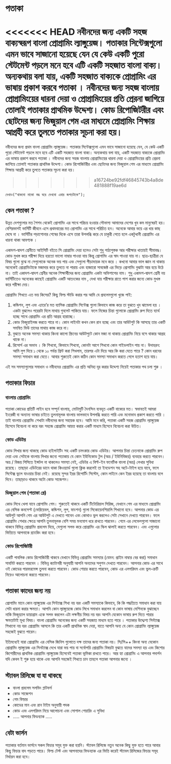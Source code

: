 # পতাকা
<<<<<<< HEAD
নবীনদের জন্য একটি সহজ বাক্যস্বরূপ বাংলা প্রোগ্রামিং ল্যাঙ্গুয়েজ। পতাকার সিন্টেক্সগুলো এমন ভাবে সাজানো হয়েছে যেন যে কেউ একটি পুরো স্টেটমেন্ট পড়লে মনে হবে এটি একটি সহজাত বাংলা বাক্য। অন্যকথায় বলা যায়, একটি সহজাত বাক্যকে প্রোগ্রামিং এর ভাষায় প্রকাশ করবে পতাকা । নবীনদের জন্য সহজ বাংলায় প্রোগ্রামিংয়ের ধারনা দেয়া ও প্রোগ্রামিংয়ের প্রতি প্রেরনা জাগিয়ে তোলাই পতাকার প্রাথমিক উদ্দেশ্য। কোড রিপোজিটরীর এবং ছোটদের জন্য ভিজুয়াল গেম এর মাধ্যমে প্রোগ্রামিং শিক্ষায় আগ্রহী করে তুলতে পতাকার সূচনা করা হয়।
=======
নবীনদের জন্য প্রথম বাংলা প্রোগ্রামিং ল্যাঙ্গুয়েজ। পতাকার সিন্টেক্সগুলো এমন ভাবে সাজানো হয়েছে যেন, যে কেউ একটি পুরো স্টেটমেন্ট পড়লে মনে হবে এটি একটি সহজাত বাংলা বাক্য। অন্যকথায় বলা যায়, একটি সহজাত বাক্যকে প্রোগ্রামিং এর ভাষায় প্রকাশ করবে পতাকা । নবীনদের জন্য সহজ বাংলায় প্রোগ্রামিংয়ের ধারনা দেয়া ও প্রোগ্রামিংয়ের প্রতি প্রেরনা জাগিয়ে তোলাই পতাকার প্রাথমিক উদ্দেশ্য। কোড রিপোজিটরীর এবং ছোটদের জন্য ভিজুয়াল গেম এর মাধ্যমে প্রোগ্রামিং শিক্ষায় আগ্রহী করে তুলতে পতাকার সূচনা করা হয়।
>>>>>>> a16724be92fdf46845743b4a8de481888f19ae6d

```
দেখাও("থাকবো নাকো বদ্ধ ঘরে দেখবো এবার জগতটাকে");
```

## কেন পতাকা ?
উন্নত দেশগুলোর মত শৈশব থেকেই প্রোগামিং এর সাথে পরিচয় হওয়ার সৌভাগ্য আমাদের দেশের খুব কম মানুষেরই হয়। বেশিরভাগই ভার্সিটি জীবনে এসে প্রথমবারের মত প্রোগামিং এর সাথে পরিচিত হন। অনেকে আবার ভয়ে এর ধার কাছ ঘেষে না । ভার্সিটির পড়াশোনার শেষের দিকে এসে তারা উপলব্ধি করে যে চাকুরী পেতে হলে একটুখানী প্রোগ্রামিং এর ধারনা থাকা আবশ্যক ।

একাদশ-দ্বাদশ শ্রেনীতে আইসিটি বইতে সি প্রোগ্রামিং দেয়া হলেও সেটা শুধু পাঠ্যপুস্তক আর পরীক্ষার খাতায়ই সীমাবদ্ধ। কোড মুখস্ত করে পরীক্ষা দিয়ে হয়তো ভালো নাম্বার পাওয়া যায় কিন্তু প্রোগামিং এর স্বাদ পাওয়া যায় না। ছাত্র-ছাত্রীরা যে বিষয় গুলো বুঝে না সেগুলোকে অনেক ভয় পায় এবং সেগুলো পীড়াদায়ক মনে করে । কখনো আবার ভাল জ্ঞান না থাকায় অনেকেই প্রোগ্রামিংটাকে মজাদার করে তুলতে না পারায় এবং হাজারো সাবজেক্ট এর ভিড়ে প্রোগামিং বুঝাটা আর হয়ে উঠে না। তাই একাদশ-দ্বাদশ শ্রেনীর অনেক শিক্ষার্থীদের জন্য প্রোগ্রামিং একটা অভিশাপের নাম। শুধু একাদশ-দ্বাদশ শ্রেনী নয় ভার্সিটিতেও অনেকের কাছেই প্রোগ্রামিং একটি আতংকের নাম , দেখা যায় পরীক্ষার রাতে পাশ করার জন্যে কোড মুখস্ত করে পরীক্ষা দেয়।

প্রোগ্রামিং শিখতে এত ভয় কিসের? কিছু ফিল্ড স্টাডি করার পর আমি যে প্রবলেমগুলো খুজে পাই:

  1. কন্ডিশন, লুপ এবং এ্যারে’র মত ব্যাসিক প্রোগ্রামিং সিন্টেক্স গুলো কিভাবে কাজ করে তা বুঝতে খুব ঝামেলা হয় । একটা বুঝলেও পরেরটা দিলে মাথায় গুবলেট পাকিয়ে যায়। ফলে নিজের চিন্তা গুলোকে প্রোগ্রামিং রুপ দিতে ব্যার্থ হচ্ছে সাথে প্রোগ্রামিং এর প্রতি আগ্রহ হারাচ্ছে।
  2. কোড ভিজুয়াইলজ করতে পারে না। কোন লাইনটা কখন কেন রান হচ্ছে এবং তার আউটপুট কি আসছে তার একটি সমন্বিত ভিউ তাদের মাথায় কাজ করে না।
  3. বুঝতে অনেক সমস্যা থাকায় কিংবা কালো স্ক্রিনের আউটপুটে কোন মজা না থাকায় প্রোগ্রামিং নিয়ে বসে থাকার আগ্রহ থাকে না।
  4. রিসোর্স এর অভাব । কি শিখবো, কিভাবে শিখবো, কোনটা আগে শিখবো কোন গাইডলাইন পায় না। উদাহরন: আমি লুপ দিয়ে ১ থেকে ১০ পর্যন্ত প্রিন্ট করা শিখলাম, তারপর এটা দিয়ে আর কি করা যেতে পারে ? কোন ধরনের সমস্যা সমাধান করা যেতে। আবার শুরুতেই কোন কঠিন কোন সমস্যা সমাধান করতে গেলে হতাশ হয়ে যায়।

এই সব সমস্যাগুলোর সমাধান ও নবীনদের প্রোগ্রামিং এর প্রতি অনিহা দূর করার উদ্দেশ্য নিয়েই পতাকার পথ চলা শুরু ।

## পতাকার ফিচার
### বাংলায় প্রোগ্রামিং
পতাকা কোডের প্রতিটি লাইন হবে সম্পূর্ন বাংলায়, মোটামুটি দৈনন্দিন ব্যবহৃত একটি বাক্যের মত। স্বভাবতই আমরা ইংরেজী বা অন্যান্য ভাষার চাইতে তুলনামূলক বাংলায় ভালভাবে উপলব্ধি করতে পারি এবং মনোভাব প্রকাশ করতে পারি । তাই বাংলায় প্রোগ্রামিং শেখাটা নবীনদের জন্য সহায়ক হবে। আমি মনে করি, পতাকা একটি সহজ প্রোগ্রামিং ল্যাঙ্গুয়েজ হিসেবে বিবেচনা না করে বরং সহজে প্রোগ্রামিং আয়ত্ত করার একটি মাধ্যম হিসেবে বিবেচনা করা উচিত।

### কোড এডিটর
কোড লিখার জন্য থাকছে কোড হাইলাইটিং সহ একটি চমৎকার কোড এডিটর। আপনার চিন্তা চেতনাকে প্রোগ্রামিং রুপ দেয়া এবং সেটাকে বাংলায় লিখার জন্যে পতাকায় যে কোন ইউনিকোড টুল (অভ্র / ইউনিবিজয়) ব্যবহার করতে পারবেন। অভ্র / বিজয় পিসিতে ইন্সটল না থাকলেও সমস্যা নেই, এডিটর এ বিল্ট-ইন ফনেটিক বাংলা (অভ্র) লেখার সুবিধা রয়েছে। তাছাড়া এডিটরের ডানে থাকা কিওয়্যার্ড গুলো ক্লিক করলেই তা ইনডেশন সহ অটে-টাইপ হয়ে যাবে, ফলে সিন্টেক্স ভুলে যাওয়ার চিন্তা নেই। রয়েছে সুন্দর ইরর রিপোর্টিং সিস্টেম, কোন লাইনে কেন ইরর হয়েছে তা বাংলায় বলে দিবে। তাছাড়াও থাকবে অটো কোড সাজেশন।

### ভিজুয়াল গেম (পতাকা প্লে)
কোড লিখে খেলা যাবে প্রোগামিং গেম। শুরুতেই থাকবে একটি টিটোরিয়াল সিরিজ, যেখানে গেম এর মাধ্যমে প্রোগ্রামিং এর বেসিক কনসেপ্ট (ভেরিয়েবল, কন্ডিশন, লুপ, ফাংশন) গুলো সিকোয়েনশিয়ালি শিখানো হবে। আপনার কোড এর আউপুট আপনি গেম এর আউটপুট এ দেখতে পাবেন এবং কোথাও ভুল করলেও সেটা সেখানে দেখতে পারবেন। ফলে প্রোগ্রামিং শেখার ক্ষেত্রে আপনি তুলনামূলক বেশি সময় মনযোগ ধরে রাখতে পারবেন। গেমে এর লেভেলগুলো সাজানো থাকবে বিভিন্ন প্রোগ্রামিং প্রবলেম দিয়ে, যেগুলো সলভ করে প্রোগ্রামিং এর স্কিল ঝালাই করতে পারবেন। এবং এগুলোর ভিত্তিতে আপনাকে র‌্যাংকিং করা হবে।

### কোড রিপোজিটরী
একটি পাবলিক কোড রিপোজিটরী থাকবে যেখানে বিভিন্ন প্রোগ্রামিং সমস্যার (যেমন: প্রাইম নাম্বার বের করা) সমাধান সাবমিট করতে পারবেন । বিভিন্ন ক্যাটাগরী অনুযায়ী আপনি অন্যদের সলুশন দেখতে পারবেন। আপনার কোড এর সাথে ওই কোডের পারফরমেন্স তুলনা করতে পারবেন। কোড শেয়ার করতে পারবেন, কোড এর এলগরিদম এবং ভুল-ত্রুটি নিয়েও আলোচনা করতে পারবেন।

## পতাকা কাদের জন্য নয়
প্রোগামিং মানে কোন ল্যাঙ্গুয়েজ এর সিন্ট্যাক্স শিখা নয় বরং একটি সমস্যাকে কিভাবে, কি কি পদ্ধতিতে সমাধান করা যায় সেটা ধারনা করার ক্ষমতা। আপনি কোন ল্যাঙ্গুয়েজে কোড লিখে সমাধান করলেন বা  কোন ভাষায় মেশিনকে বুঝাচ্ছেন নাকি ভিজুয়্যাল ডায়াগ্রাম একে সলভ করলেন এটা লক্ষনীয় বিষয় নয় বরং আপনি যেকোন ভাষায় রুপ দিতে পারার ক্ষমতাটাই মূখ্য বিষয়। বাংলা প্রোগ্রামিং অনেকের জন্য একটি সহজাত মাধ্যম হতে পারে । পতাকার উদ্দ্যেশ্য সিন্ট্যাক্স শিখানো নয় বরং প্রোগ্রামিং আসলে কি তার একটি প্রাথমিক স্বাদ দেয়া, যাতে আপনি অন্য যে কোন প্রোগ্রামিং ল্যাঙ্গুয়েজ সহজেই বুঝতে পারেন।

ইতিমধ্যেই যারা প্রোগ্রামিং এর বেসিক জিনিস গুলোতে দক্ষ তাদের জন্য পতাকা নয়। সি/সি++ কিংবা অন্য যেকোন প্রোগ্রামিং ল্যাঙ্গুয়েজ এর সিনট্যাক্স দেখে যারা ভয় পায় বা সর্বোপরি প্রোগ্রামিং বিষয়টা বুঝতে যাদের সমস্যা হয় এবং কিশোর কিশোরীদের প্রাথমিক প্রোগ্রামিং ল্যাঙ্গুয়েজ হিসেবেই পতাকা ভূমিকা রাখতে পারে। আর হ্যা প্রোগ্রামিং এ আপনার পদার্পন যদি কেবল ই শুরু হয়ে থাকে এবং আপনি সহজেই শিখতে চান তাহলে পতাকা আপনার জন্যে ।

## স্ট্যাবল রিলিজে যা যা থাকছে

* বাংলা প্রবলেম সলভিং প্লাটফর্ম
* কোড সাজেশন
* গেম বিল্ডার
* কোডের মান এবং রান টাইম অনুযায়ী পদক
* কোড এবং এলগরিদম নিয়ে আলোচনা এবং সোশাল শেয়ারিং এ সুবিধা
* ..... আপনার ফিডব্যাক .....


## বেটা ভার্সন
পতাকার বর্তমান ভার্সনে সকল ফিচার সমূহ যুক্ত করা হয়নি। স্ট্যাবল রিলিজে নতুন অনেক কিছু যুক্ত হতে পারে আবার কিছু ফিচার বাদ পড়তে পারে। ফিল্ড টেস্ট এবং আপনাদের ফিডব্যাক এর ভিত্তি করেই স্ট্যাবল রিলিজের ফিচার সমূহ নির্ধারন করা হবে।
